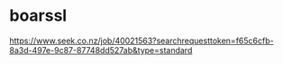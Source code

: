 # boarssl 





https://www.seek.co.nz/job/40021563?searchrequesttoken=f65c6cfb-8a3d-497e-9c87-87748dd527ab&type=standard

